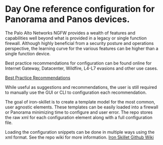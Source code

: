 # Day One reference configuration for Panorama and Panos devices.

The Palo Alto Networks NGFW provides a wealth of features and capabilities well beyond what is provided in a legacy or single function firewall. Although highly beneficial from a security posture and operations perspective, the learning curve for the various features can be higher than a single function device.

Best practice recommendations for configuration can be found online for Internet Gateway, Datacenter, Wildfire, L4-L7 evasions and other use cases.

[Best Practice Recommendations](https://www.paloaltonetworks.com/documentation/best-practices)

While useful as suggestions and recommendations, the user is still required to manually use the GUI or CLI to configuration each recommendation.

The goal of iron-skillet is to create a template model for the most common, user agnostic elements. These templates can be easily loaded into a firewall or Panorama minimizing time to configure and user error. The repo stores the raw xml for each configuration element along with a full configuration file.

Loading the configuration snippets can be done in multiple ways using the xml format. See the repo wiki for more information.
[Iron Skillet Github Wiki](https://github.com/PaloAltoNetworks/iron-skillet/wiki "Iron Skillet Wiki")
